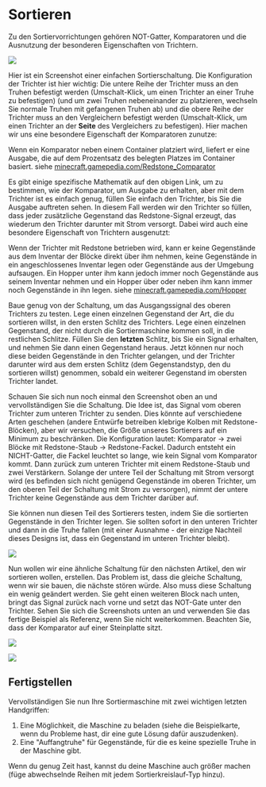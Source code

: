 # Sortieren

Zu den Sortiervorrichtungen gehören NOT-Gatter, Komparatoren und die Ausnutzung der besonderen Eigenschaften von Trichtern.

![](images/appendices/appendix_7/sorter-first_circuit.png)

Hier ist ein Screenshot einer einfachen Sortierschaltung. Die Konfiguration der Trichter ist hier wichtig: Die untere Reihe der Trichter muss an den Truhen befestigt werden (Umschalt-Klick, um einen Trichter an einer Truhe zu befestigen) (und um zwei Truhen nebeneinander zu platzieren, wechseln Sie normale Truhen mit gefangenen Truhen ab) und die obere Reihe der Trichter muss an den Vergleichern befestigt werden (Umschalt-Klick, um einen Trichter an der **Seite** des Vergleichers zu befestigen). Hier machen wir uns eine besondere Eigenschaft der Komparatoren zunutze:

Wenn ein Komparator neben einem Container platziert wird, liefert er eine Ausgabe, die auf dem Prozentsatz des belegten Platzes im Container basiert. siehe [minecraft.gamepedia.com/Redstone_Comparator](http://minecraft.gamepedia.com/Redstone_Comparator)

Es gibt einige spezifische Mathematik auf den obigen Link, um zu bestimmen, wie der Komparator, um Ausgabe zu erhalten, aber mit dem Trichter ist es einfach genug, füllen Sie einfach den Trichter, bis Sie die Ausgabe auftreten sehen. In diesem Fall werden wir den Trichter so füllen, dass jeder zusätzliche Gegenstand das Redstone-Signal erzeugt, das wiederum den Trichter darunter mit Strom versorgt. Dabei wird auch eine besondere Eigenschaft von Trichtern ausgenutzt:

Wenn der Trichter mit Redstone betrieben wird, kann er keine Gegenstände aus dem Inventar der Blöcke direkt über ihm nehmen, keine Gegenstände in ein angeschlossenes Inventar legen oder Gegenstände aus der Umgebung aufsaugen. Ein Hopper unter ihm kann jedoch immer noch Gegenstände aus seinem Inventar nehmen und ein Hopper über oder neben ihm kann immer noch Gegenstände in ihn legen. siehe [minecraft.gamepedia.com/Hopper](http://minecraft.gamepedia.com/Hopper)

Baue genug von der Schaltung, um das Ausgangssignal des oberen Trichters zu testen. Lege einen einzelnen Gegenstand der Art, die du sortieren willst, in den ersten Schlitz des Trichters. Lege einen einzelnen Gegenstand, der nicht durch die Sortiermaschine kommen soll, in die restlichen Schlitze. Füllen Sie den **letzten** Schlitz, bis Sie ein Signal erhalten, und nehmen Sie dann einen Gegenstand heraus. Jetzt können nur noch diese beiden Gegenstände in den Trichter gelangen, und der Trichter darunter wird aus dem ersten Schlitz (dem Gegenstandstyp, den du sortieren willst) genommen, sobald ein weiterer Gegenstand im obersten Trichter landet.

Schauen Sie sich nun noch einmal den Screenshot oben an und vervollständigen Sie die Schaltung. Die Idee ist, das Signal vom oberen Trichter zum unteren Trichter zu senden. Dies könnte auf verschiedene Arten geschehen (andere Entwürfe betreiben klebrige Kolben mit Redstone-Blöcken), aber wir versuchen, die Größe unseres Sortierers auf ein Minimum zu beschränken. Die Konfiguration lautet: Komparator → zwei Blöcke mit Redstone-Staub → Redstone-Fackel. Dadurch entsteht ein NICHT-Gatter, die Fackel leuchtet so lange, wie kein Signal vom Komparator kommt. Dann zurück zum unteren Trichter mit einem Redstone-Staub und zwei Verstärkern. Solange der untere Teil der Schaltung mit Strom versorgt wird (es befinden sich nicht genügend Gegenstände im oberen Trichter, um den oberen Teil der Schaltung mit Strom zu versorgen), nimmt der untere Trichter keine Gegenstände aus dem Trichter darüber auf.

Sie können nun diesen Teil des Sortierers testen, indem Sie die sortierten Gegenstände in den Trichter legen. Sie sollten sofort in den unteren Trichter und dann in die Truhe fallen (mit einer Ausnahme - der einzige Nachteil dieses Designs ist, dass ein Gegenstand im unteren Trichter bleibt).

![](images/appendices/appendix_7/sorter-testing_hopper.png)

Nun wollen wir eine ähnliche Schaltung für den nächsten Artikel, den wir sortieren wollen, erstellen. Das Problem ist, dass die gleiche Schaltung, wenn wir sie bauen, die nächste stören würde. Also muss diese Schaltung ein wenig geändert werden. Sie geht einen weiteren Block nach unten, bringt das Signal zurück nach vorne und setzt das NOT-Gate unter den Trichter. Sehen Sie sich die Screenshots unten an und verwenden Sie das fertige Beispiel als Referenz, wenn Sie nicht weiterkommen. Beachten Sie, dass der Komparator auf einer Steinplatte sitzt.

![](images/appendices/appendix_7/sorter-second_circuit_one.png)

![](images/appendices/appendix_7/sorter-second_circuit_two.png)

## Fertigstellen

Vervollständigen Sie nun Ihre Sortiermaschine mit zwei wichtigen letzten Handgriffen:

1. Eine Möglichkeit, die Maschine zu beladen (siehe die Beispielkarte, wenn du Probleme hast, dir eine gute Lösung dafür auszudenken).
1. Eine "Auffangtruhe" für Gegenstände, für die es keine spezielle Truhe in der Maschine gibt.

Wenn du genug Zeit hast, kannst du deine Maschine auch größer machen (füge abwechselnde Reihen mit jedem Sortierkreislauf-Typ hinzu).
